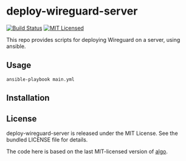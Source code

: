 deploy-wireguard-server
=======================

[![Build Status](https://img.shields.io/travis/com/akerl/deploy-wireguard-server.svg)](https://travis-ci.com/akerl/deploy-wireguard-server)
[![MIT Licensed](https://img.shields.io/badge/license-MIT-green.svg)](https://tldrlegal.com/license/mit-license)

This repo provides scripts for deploying Wireguard on a server, using ansible.

## Usage

```
ansible-playbook main.yml
```

## Installation

## License

deploy-wireguard-server is released under the MIT License. See the bundled LICENSE file for details.

The code here is based on the last MIT-licensed version of [algo](https://github.com/akerl/algo/tree/30beadb9490342b1da9ca0fed187720adc71d0d1).
